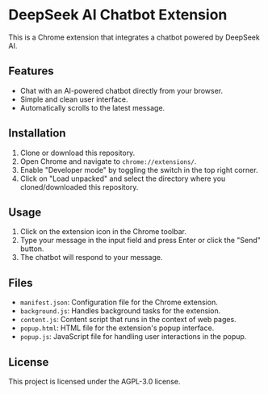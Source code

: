 # DeepSeek AI Chatbot Extension

This is a Chrome extension that integrates a chatbot powered by DeepSeek AI.

## Features

- Chat with an AI-powered chatbot directly from your browser.
- Simple and clean user interface.
- Automatically scrolls to the latest message.

## Installation

1. Clone or download this repository.
2. Open Chrome and navigate to `chrome://extensions/`.
3. Enable "Developer mode" by toggling the switch in the top right corner.
4. Click on "Load unpacked" and select the directory where you cloned/downloaded this repository.

## Usage

1. Click on the extension icon in the Chrome toolbar.
2. Type your message in the input field and press Enter or click the "Send" button.
3. The chatbot will respond to your message.

## Files

- `manifest.json`: Configuration file for the Chrome extension.
- `background.js`: Handles background tasks for the extension.
- `content.js`: Content script that runs in the context of web pages.
- `popup.html`: HTML file for the extension's popup interface.
- `popup.js`: JavaScript file for handling user interactions in the popup.

## License

This project is licensed under the AGPL-3.0 license.